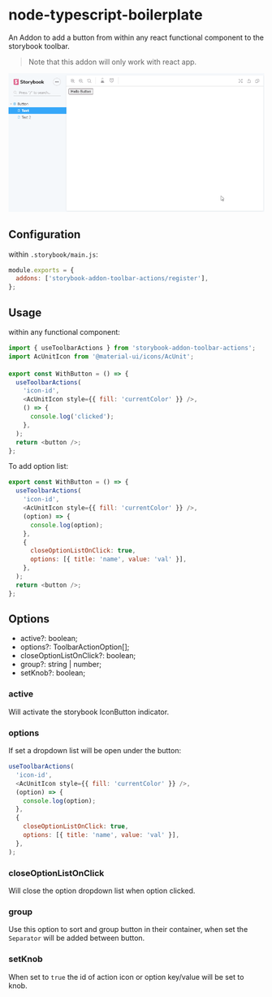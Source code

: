 # node-typescript-boilerplate

An Addon to add a button from within any react functional component to the storybook toolbar.

> Note that this addon will only work with react app.

![addon-screenshot](assets/storybook-addon-toolbar-actions.gif)

## Configuration

within `.storybook/main.js`:

```js
module.exports = {
  addons: ['storybook-addon-toolbar-actions/register'],
};
```

## Usage

within any functional component:

```js
import { useToolbarActions } from 'storybook-addon-toolbar-actions';
import AcUnitIcon from '@material-ui/icons/AcUnit';

export const WithButton = () => {
  useToolbarActions(
    'icon-id',
    <AcUnitIcon style={{ fill: 'currentColor' }} />,
    () => {
      console.log('clicked');
    },
  );
  return <button />;
};
```

To add option list:

```js
export const WithButton = () => {
  useToolbarActions(
    'icon-id',
    <AcUnitIcon style={{ fill: 'currentColor' }} />,
    (option) => {
      console.log(option);
    },
    {
      closeOptionListOnClick: true,
      options: [{ title: 'name', value: 'val' }],
    },
  );
  return <button />;
};
```

## Options

- active?: boolean;
- options?: ToolbarActionOption[];
- closeOptionListOnClick?: boolean;
- group?: string | number;
- setKnob?: boolean;

### active

Will activate the storybook IconButton indicator.

### options

If set a dropdown list will be open under the button:

```js
useToolbarActions(
  'icon-id',
  <AcUnitIcon style={{ fill: 'currentColor' }} />,
  (option) => {
    console.log(option);
  },
  {
    closeOptionListOnClick: true,
    options: [{ title: 'name', value: 'val' }],
  },
);
```

### closeOptionListOnClick

Will close the option dropdown list when option clicked.

### group

Use this option to sort and group button in their container, when set the `Separator` will be added between button.

### setKnob

When set to `true` the id of action icon or option key/value will be set to knob.

